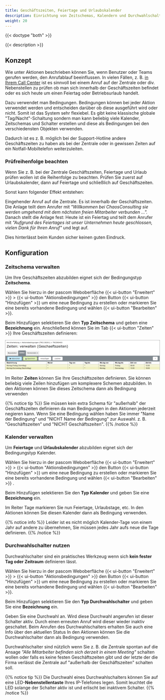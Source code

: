 ```yaml
---
title: Geschäftszeiten, Feiertage und Urlaubskalender
description: Einrichtung von Zeitschemas, Kalendern und Durchwahlschaltern zur Steuerung von Geschäftszeiten, Feiertagen und Betriebsurlaub.
weight: 20
---
```


{{< doctype "both" >}}
 
{{< description >}}

## Konzept

Wie unter Aktionen beschrieben können Sie, wenn Benutzer oder Teams gerufen werden, den Anrufablauf beeinflussen. In vielen Fällen, z. B. [in Ihrem Call Center](https://www.pascom.net/de/call-center/) ist es sinnvoll bei einem Anruf auf der Zentrale oder div. Nebenstellen zu prüfen ob man sich innerhalb der Geschäftszeiten befindet oder es sich heute um einen Feiertag oder Betriebsurlaub handelt.

Dazu verwendet man Bedingungen. Bedingungen können bei jeder Aktion verwendet werden und entscheiden darüber ob diese ausgeführt wird oder nicht. Somit ist das System sehr flexiebel. Es gibt keine klassische globale "Tag/Nacht"-Schaltung sondern man kann beliebig viele Kalender, Zeitschemas und Schalter erstellen und diese als Bedingungen bei den verschiedensten Objekten verwenden.

Dadurch ist es z. B. möglich bei der Support-Hotline andere Geschäftszeiten zu haben als bei der Zentrale oder in gewissen Zeiten auf ein Notfall-Mobiltelefon weiterzuleiten.

### Prüfreihenfolge beachten

Wenn Sie z. B. bei der Zentrale Geschäftszeiten, Feiertage und Urlaub prüfen wollen ist die Reihenfolge zu beachten. Prüfen Sie zuerst auf Urlaubskalender, dann auf Feiertage und schließlich auf Geschäftszeiten.

Sonst kann folgender Effekt entstehen:

Eingehender Anruf auf die Zentrale. Es ist innerhalb der Geschäftszeiten. Die Anlage teilt dem Anrufer mit *"Willkommen bei ChaosConsulting sie werden umgehend mit dem nächsten freien Mitarbeiter verbunden ...".* Danach stellt die Anlage fest: Heute ist ein Feiertag und teilt dem Anrufer mit *"Aufgrund des Feiertages ist unser Unternehmen heute geschlossen, vielen Dank für Ihren Anruf"* und legt auf.

Dies hinterlässt beim Kunden sicher keinen guten Eindruck.

## Konfiguration
### Zeitschema verwalten

Um Ihre Geschäftszeiten abzubilden eignet sich der Bedingungstyp **Zeitschema**.

Wählen Sie hierzu in der pascom Weboberfläche {{< ui-button "Erweitert" >}} > {{< ui-button "Aktionsbedingungen" >}} den Button {{< ui-button "Hinzufügen" >}}  um eine neue Bedingung zu erstellen oder markieren Sie eine bereits vorhandene Bedingung und wählen {{< ui-button "Bearbeiten" >}}.

Beim Hinzufügen selektieren Sie den **Typ Zeitschema** und geben eine **Bezeichnung** ein. Anschließend können Sie im Tab {{< ui-button "Zeiten" >}} Ihre Geschäftszeiten definieren:

![Screenshot - Zeitschema verwalten](time-scheme.de.png?width=90%)

Im Reiter **Zeiten** können Sie Ihre Geschäftszeiten definieren. Sie können beliebig viele Zeilen hinzufügen um komplexere Schemen abzubilden. In den Aktionen können Sie dieses Zeitschema dann als Bedingung verwenden

{{% notice tip %}}
Sie müssen kein extra Schema für "außerhalb" der Geschäftszeiten definieren da man Bedingungen in den Aktionen jederzeit negieren kann. Wenn Sie eine Bedingung wählen haben Sie immer "Name der Bedingung" und "NICHT Name der Bedingung" zur Auswahl. z. B. "Geschäftszeiten" und "NICHT Geschäftszeiten".
{{% /notice %}}

### Kalender verwalten

Um **Feiertage** und **Urlaubskalender** abzubilden eignet sich der Bedingungstyp Kalender.

Wählen Sie hierzu in der pascom Weboberfläche {{< ui-button "Erweitert" >}} > {{< ui-button "Aktionsbedingungen" >}} den Button {{< ui-button "Hinzufügen" >}}  um eine neue Bedingung zu erstellen oder markieren Sie eine bereits vorhandene Bedingung und wählen {{< ui-button "Bearbeiten" >}} .

Beim Hinzufügen selektieren Sie den **Typ Kalender** und geben Sie eine **Bezeichnung** ein.

Im Reiter Tage markieren Sie nun Feiertage, Urlaubstage, etc. In den Aktionen können Sie diesen Kalender dann als Bedingung verwenden.

{{% notice info %}}
Leider ist es nicht möglich Kalender-Tage von einem Jahr auf andere zu übernehmen, Sie müssen jedes Jahr aufs neue die Tage definieren.
{{% /notice %}}

### Durchwahlschalter nutzen

Durchwahlschalter sind ein praktisches Werkzeug wenn sich **kein fester Tag oder Zeitraum** definieren lässt.

Wählen Sie hierzu in der pascom Weboberfläche {{< ui-button "Erweitert" >}} > {{< ui-button "Aktionsbedingungen" >}} den Button {{< ui-button "Hinzufügen" >}} um eine neue Bedingung zu erstellen oder markieren Sie eine bereits vorhandene Bedingung und wählen {{< ui-button "Bearbeiten" >}}.

Beim Hinzufügen selektieren Sie den **Typ Durchwahlschalter** und geben Sie eine **Bezeichnung** ein.

Geben Sie eine Durchwahl an. Wird diese Durchwahl angerufen ist dieser Schalter aktiv. Durch einen erneuten Anruf wird dieser wieder inaktiv geschaltet. Beim Anrufen des Durchwahlschalters erhalten Sie auch eine Info über den aktuellen Status In den Aktionen können Sie die Durchwahlschalter dann als Bedingung verwenden.

Durchwahlschalter sind nützlich wenn Sie z. B. die Zentrale spontan auf die Ansage *"Alle Mitarbeiter befinden sich derzeit in einem Meeting"* schalten wollen oder falls es keine festen Geschäftszeiten gibt und der letzte der die Firma verlässt die Zentrale auf "außerhalb der Geschäftszeiten" schalten soll.

{{% notice tip %}}
Die Durchwahl eines Durchwahlschalters können Sie auf eine LED-**Nebenstellentaste** Ihres IP-Telefones legen. Somit leuchtet die LED solange der Schalter aktiv ist und erlischt bei inaktivem Schalter.
{{% /notice %}}
